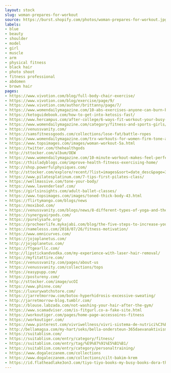 ```yaml
---
layout: stock
slug: woman-prepares-for-workout
source: https://burst.shopify.com/photos/woman-prepares-for-workout.jpg
labels:
- blue
- beauty
- shoulder
- model
- girl
- muscle
- arm
- physical fitness
- black hair
- photo shoot
- fitness professional
- abdomen
- brown hair
pages:
- https://www.vivotion.com/blog/full-body-chair-exercise/
- https://www.vivotion.com/blog/exercise/page/9/
- https://www.vivotion.com/author/brittanny/page/7/
- https://www.womendailymagazine.com/10-abs-exercises-anyone-can-burn-belly-fat/
- https://ketoguidebook.com/how-to-get-into-ketosis-fast/
- https://www.hercampus.com/after-college/6-ways-fit-workout-your-busy-adult-schedule
- https://www.womendailymagazine.com/category/fitness-and-sports-girls/page/4/
- https://venussvanity.com/
- https://samsfitnessgoods.com/collections/lose-fat/battle-ropes
- https://www.womendailymagazine.com/trx-workouts-for-women-firm-tone-and-shape-up/
- https://www.topsimages.com/images/woman-workout-5a.html
- https://twitter.com/thehealthgods
- http://sttocker.com/album/OEW
- https://www.womendailymagazine.com/10-minute-workout-makes-feel-perfectly-rejuvenated/
- https://thisladyblogs.com/improve-health-fitness-exercising-home/
- http://shop.powerfulphysiques.com/
- http://sttocker.com/explore/recent/?list=images&sort=date_desc&page=3
- https://www.pilatesplatinum.com/7-tips-first-pilates-class/
- https://wellmassive.com/tone-your-body/
- https://www.lavenderleaf.com/
- https://girlsinsights.com/adult-ballet-classes/
- https://www.topsimages.com/images/toned-thick-body-43.html
- https://flirtymango.com/blogs/news
- https://moxibod.com/
- https://venussvanity.com/blogs/news/8-different-types-of-yoga-and-their-benefits
- https://synergyairpods.com/
- https://purelysafe.org/
- https://procheerlife.mykajabi.com/blog/the-five-steps-to-increase-your-commitment-to-your-goals
- https://namelesss.com/2018/07/26/fitness-motivation/
- https://www.omnicurves.com/
- https://jojoplanetus.com/
- http://jojoplanetus.com/
- https://ftgearllc.com/
- http://lipstickandvodka.com/my-experience-with-laser-hair-removal/
- https://myfitattire.com/
- https://venussvanity.com/pages/about-us
- https://venussvanity.com/collections/tops
- https://easypupp.com/
- https://postureny.com/
- http://sttocker.com/image/ucOI
- https://www.phinne.com/
- https://luxurywatchstore.com/
- https://jarretmorrow.com/botox-hyperhidrosis-excessive-sweating/
- http://jarretmorrow-blog.tumblr.com/
- https://blouse.labzada.com/not-washing-your-hair-after-the-gym/
- https://www.scamadviser.com/is-fitgurl.co-a-fake-site.html
- https://workoutiger.com/pages/home-page-accessoires-fitness
- https://workoutiger.com/
- https://www.pinterest.com/vivriwellness/vivri-sistema-de-nutrici%C3%B3n/
- http://bellamagsa.com/my-hart/seks/bella-ondersteun-365daevanaktivisme/
- https://suitablism.com/
- https://suitablism.com/entry/category/fitness/
- https://suitablism.com/entry/tag/%E9%87%91%E5%B1%B1/
- https://suitablism.com/entry/category/personaltraining/
- https://www.dogaleczanem.com/collections
- https://www.dogaleczanem.com/collections/cilt-bakim-krem
- https://id.flatheadlake3on3.com/tiyo-tiyo-books-my-busy-books-dora-the-explorer-where-is-tico/
---
```

